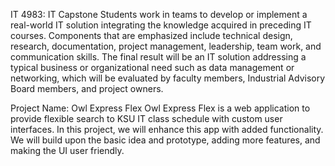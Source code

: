 IT 4983: IT Capstone
  Students work in teams to develop or implement a real-world IT solution integrating the knowledge acquired in preceding IT courses. 
  Components that are emphasized include technical design, research, documentation, project management, leadership, team work, and communication skills. 
  The final result will be an IT solution addressing a typical business or organizational need such as data management or networking, which will be evaluated by faculty members, Industrial Advisory Board members, and project owners.

Project Name: Owl Express Flex
  Owl Express Flex is a web application to provide flexible search to KSU IT class schedule with custom user interfaces.
  In this project, we will enhance this app with added functionality.
  We will build upon the basic idea and prototype, adding more features, and making the UI user friendly.
